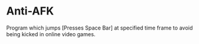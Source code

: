 # Anti-AFK
Program which jumps [Presses Space Bar] at  specified time frame to avoid being kicked in online video games.
